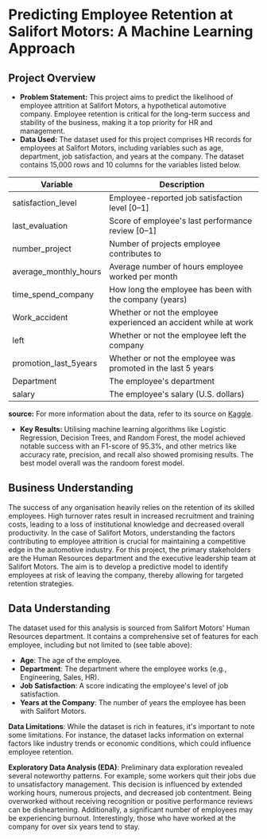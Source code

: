 # Predicting Employee Retention at Salifort Motors: A Machine Learning Approach

## Project Overview

* **Problem Statement:** This project aims to predict the likelihood of employee attrition at Salifort Motors, a hypothetical automotive company. Employee retention is critical for the long-term success and stability of the business, making it a top priority for HR and management.
* **Data Used:** The dataset used for this project comprises HR records for employees at Salifort Motors, including variables such as age, department, job satisfaction, and years at the company. The dataset contains 15,000 rows and 10 columns for the variables listed below. 

Variable  |Description |
-----|-----|
satisfaction_level|Employee-reported job satisfaction level [0&ndash;1]|
last_evaluation|Score of employee's last performance review [0&ndash;1]|
number_project|Number of projects employee contributes to|
average_monthly_hours|Average number of hours employee worked per month|
time_spend_company|How long the employee has been with the company (years)
Work_accident|Whether or not the employee experienced an accident while at work
left|Whether or not the employee left the company
promotion_last_5years|Whether or not the employee was promoted in the last 5 years
Department|The employee's department
salary|The employee's salary (U.S. dollars)

**source:** For more information about the data, refer to its source on [Kaggle](https://www.kaggle.com/datasets/mfaisalqureshi/hr-analytics-and-job-prediction?select=HR_comma_sep.csv).


* **Key Results:** Utilising machine learning algorithms like Logistic Regression, Decision Trees, and Random Forest, the model achieved notable success with an F1-score of 95.3%, and other metrics like accuracy rate, precision, and recall also showed promising results. The best model overall was the randoom forest model.


## Business Understanding

The success of any organisation heavily relies on the retention of its skilled employees. High turnover rates result in increased recruitment and training costs, leading to a loss of institutional knowledge and decreased overall productivity. In the case of Salifort Motors, understanding the factors contributing to employee attrition is crucial for maintaining a competitive edge in the automotive industry.
For this project, the primary stakeholders are the Human Resources department and the executive leadership team at Salifort Motors. The aim is to develop a predictive model to identify employees at risk of leaving the company, thereby allowing for targeted retention strategies.

## Data Understanding

The dataset used for this analysis is sourced from Salifort Motors' Human Resources department. It contains a comprehensive set of features for each employee, including but not limited to (see table above):

- **Age**: The age of the employee.
- **Department**: The department where the employee works (e.g., Engineering, Sales, HR).
- **Job Satisfaction**: A score indicating the employee's level of job satisfaction.
- **Years at the Company**: The number of years the employee has been with Salifort Motors.

**Data Limitations**: While the dataset is rich in features, it's important to note some limitations. For instance, the dataset lacks information on external factors like industry trends or economic conditions, which could influence employee retention.

**Exploratory Data Analysis (EDA)**: Preliminary data exploration revealed several noteworthy patterns. For example,  some workers quit their jobs due to unsatisfactory management. This decision is influenced by extended working hours, numerous projects, and decreased job contentment. Being overworked without receiving recognition or positive performance reviews can be disheartening. Additionally, a significant number of employees may be experiencing burnout. Interestingly, those who have worked at the company for over six years tend to stay.